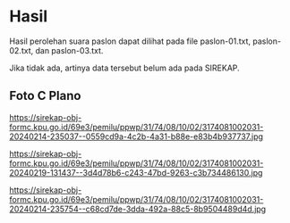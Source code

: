# Hasil

Hasil perolehan suara paslon dapat dilihat pada file paslon-01.txt, paslon-02.txt, dan paslon-03.txt.

Jika tidak ada, artinya data tersebut belum ada pada SIREKAP.

## Foto C Plano

https://sirekap-obj-formc.kpu.go.id/69e3/pemilu/ppwp/31/74/08/10/02/3174081002031-20240214-235037--0559cd9a-4c2b-4a31-b88e-e83b4b937737.jpg

https://sirekap-obj-formc.kpu.go.id/69e3/pemilu/ppwp/31/74/08/10/02/3174081002031-20240219-131437--3d4d78b6-c243-47bd-9263-c3b734486130.jpg

https://sirekap-obj-formc.kpu.go.id/69e3/pemilu/ppwp/31/74/08/10/02/3174081002031-20240214-235754--c68cd7de-3dda-492a-88c5-8b9504489d4d.jpg
